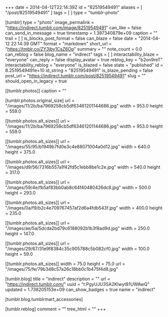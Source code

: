 +++
date = 2014-04-12T22:14:39Z
id = "82519549491"
aliases = [ "/post/82519549491" ]
tags = [ ]
type = "tumblr-photo"

[tumblr]
type = "photo"
image_permalink = "https://indirect.tumblr.com/image/82519549491"
can_like = false
can_send_in_message = true
timestamp = 1.397340879e+09
caption = ""
trail = [ ]
is_blocks_post_format = false
can_blaze = false
date = "2014-04-12 22:14:39 GMT"
format = "markdown"
short_url = "https://tmblr.co/ZY3jby1CsZ6Op"
summary = ""
note_count = 0.0
can_reblog = false
blog_name = "indirect"
tags = [ ]
interactability_blaze = "everyone"
can_reply = false
display_avatar = true
reblog_key = "b2on9reT"
interactability_reblog = "everyone"
is_blazed = false
state = "published"
id = 8.2519549491e+10
id_string = "82519549491"
is_blaze_pending = false
post_url = "https://indirect.tumblr.com/post/82519549491"
slug = ""
should_open_in_legacy = true

[[tumblr.photos]]
caption = ""

[tumblr.photos.original_size]
url = "/images/11/2b/ba7969258cb5df63461201144686.jpg"
width = 953.0
height = 559.0

[[tumblr.photos.alt_sizes]]
url = "/images/11/2b/ba7969258cb5df63461201144686.jpg"
width = 953.0
height = 559.0

[[tumblr.photos.alt_sizes]]
url = "/images/55/95/b1949b7fd0e3c4e88071004a0d12.jpg"
width = 640.0
height = 375.0

[[tumblr.photos.alt_sizes]]
url = "/images/d9/56/7316b557a1f42fd5c1ebb8be1c2e.jpg"
width = 540.0
height = 317.0

[[tumblr.photos.alt_sizes]]
url = "/images/59/4e/fb5af83bb0ab8c64f40480426dc8.jpg"
width = 500.0
height = 293.0

[[tumblr.photos.alt_sizes]]
url = "/images/0a/f9/b2c4e709767457af2d6a4fdb543f.jpg"
width = 400.0
height = 235.0

[[tumblr.photos.alt_sizes]]
url = "/images/ae/5a/5dcda2bd79c6188092b1b3f8ad9d.jpg"
width = 250.0
height = 147.0

[[tumblr.photos.alt_sizes]]
url = "/images/29/67/31e9f8384c35c905788c5b082cf0.jpg"
width = 100.0
height = 59.0

[[tumblr.photos.alt_sizes]]
width = 75.0
height = 75.0
url = "/images/75/fe/79b348c57a26c18bb0c1b475f4d8.jpg"

[tumblr.blog]
title = "indirect"
description = ""
url = "https://indirect.tumblr.com/"
uuid = "t:PgyUJU3SA2Klwyt81UWAwQ"
updated = 1.738205153e+09
can_show_badges = true
name = "indirect"

[tumblr.blog.tumblrmart_accessories]

[tumblr.reblog]
comment = ""
tree_html = ""
+++
